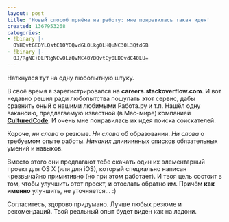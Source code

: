```yaml
---
layout: post
title: 'Новый способ приёма на работу: мне понравилась такая идея'
created: 1367953268
categories:
- !binary |-
  0YHQvtGE0YLQstC10YDQvdGL0Lkg0LHQuNC30L3QtdGB
- !binary |-
  0J/RgNC+0LPRgNCw0LzQvNC40YDQvtCy0LDQvdC40LU=
---
```

Наткнулся тут на одну любопытную штуку.

В своё время я зарегистрировался на <strong>careers.stackoverflow.com</strong>. И вот недавно решил ради любопытства пощупать этот сервис, дабы сравнить оный с нашими любимыми Работа.ру и т.п. Нашёл одну вакансию, предлагаемую известной (в Mac-мире) компанией <strong><a href="http://culturedcode.com/">CulturedCode</a></strong>. И очень мне понравилась их идея поиска соискателей.

Короче, <em>ни слова</em> о резюме. <em>Ни слова</em> об образовании. <em>Ни слова</em> о требуемом опыте работы. <em>Никаких</em> длиииинных списков обязательных умений и навыков.

Вместо этого они предлагают тебе скачать один их элементарный проект для OS X (или для iOS), который специально написан чрезвычайно примитивно (но при этом работает). И твоя цель состоит в том, чтобы улучшить этот проект, и отослать обратно им. Причём <strong>как именно</strong> улучшить, не уточняется... :) 

Согласитесь, здорово придумано. Лучше любых резюме и рекомендаций. Твой реальный опыт будет виден как на ладони.
